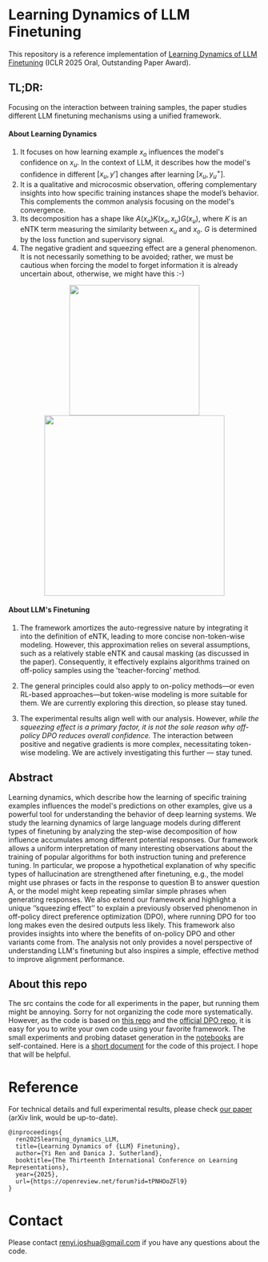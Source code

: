 # Learning Dynamics of LLM Finetuning

This repository is a reference implementation of [Learning Dynamics of LLM Finetuning](https://openreview.net/forum?id=tPNHOoZFl9&referrer=%5BAuthor%20Console%5D(%2Fgroup%3Fid%3DICLR.cc%2F2025%2FConference%2FAuthors%23your-submissions)) (ICLR 2025 Oral, Outstanding Paper Award).

## TL;DR: 
Focusing on the interaction between training samples, the paper studies different LLM finetuning mechanisms using a unified framework.

#### About Learning Dynamics

1. It focuses on how learning example $x_o$ influences the model's confidence on $x_u$. In the context of LLM, it describes how the model's confidence in different $[x_u, y']$ changes after learning $[x_u,y_u^+]$.
2. It is a qualitative and microcosmic observation,  offering complementary insights into how specific training instances shape the model’s behavior. This complements the common analysis focusing on the model's convergence.
3. Its decomposition has a shape like $A(x_o)K(x_o,x_u)G(x_u)$, where $K$ is an eNTK term measuring the similarity between $x_u$ and $x_o$. $G$ is determined by the loss function and supervisory signal.
4. The negative gradient and squeezing effect are a general phenomenon. It is not necessarily something to be avoided; rather, we must be cautious when forcing the model to forget information it is already uncertain about, otherwise, we might have this :-)

<div align=center><img src="https://github.com/Joshua-Ren/Learning_dynamics_LLM/blob/main/something_interesting/squeezing_effect.png" width="260"/><img src="https://github.com/Joshua-Ren/Learning_dynamics_LLM/blob/main/something_interesting/doutub_gif.gif" width="360"/></div>

#### About LLM's Finetuning

1. The framework amortizes the auto-regressive nature by integrating it into the definition of eNTK, leading to more concise non-token-wise modeling. 
However, this approximation relies on several assumptions, such as a relatively stable eNTK and causal masking (as discussed in the paper).
Consequently, it effectively explains algorithms trained on off-policy samples using the 'teacher-forcing' method.

2. The general principles could also apply to on-policy methods—or even RL-based approaches—but token-wise modeling is more suitable for them. We are currently exploring this direction, so please stay tuned.
3. The experimental results align well with our analysis. However, *while the squeezing effect is a primary factor, it is not the sole reason why off-policy DPO reduces overall confidence.*
   The interaction between positive and negative gradients is more complex, necessitating token-wise modeling. We are actively investigating this further — stay tuned.


## Abstract

Learning dynamics, which describe how the learning of specific training examples influences the model's predictions on other examples, give us a powerful tool for understanding the behavior of deep learning systems. 
We study the learning dynamics of large language models during different types of finetuning by analyzing the step-wise decomposition of how influence accumulates among different potential responses.
Our framework allows a uniform interpretation of many interesting observations about the training of popular algorithms for both instruction tuning and preference tuning. 
In particular, we propose a hypothetical explanation of why specific types of hallucination are strengthened after finetuning, e.g., 
the model might use phrases or facts in the response to question B to answer question A, or the model might keep repeating similar simple phrases when generating responses. 
We also extend our framework and highlight a unique ‘’squeezing effect’’ to explain a previously observed phenomenon in off-policy direct preference optimization (DPO), 
where running DPO for too long makes even the desired outputs less likely. This framework also provides insights into where the benefits of on-policy DPO and other variants come from. 
The analysis not only provides a novel perspective of understanding LLM's finetuning but also inspires a simple, effective method to improve alignment performance.

## About this repo

The src contains the code for all experiments in the paper, but running them might be annoying. 
Sorry for not organizing the code more systematically. 
However, as the code is based on [this repo](https://github.com/Shawn-Guo-CN/SFT_function_learning/tree/main) and the [official DPO repo](https://github.com/eric-mitchell/direct-preference-optimization), 
it is easy for you to write your own code using your favorite framework. 
The small experiments and probing dataset generation in the [notebooks](https://github.com/Joshua-Ren/Learning_dynamics_LLM/tree/main/notebook) are self-contained. 
Here is a [short document](https://weak-family-7e4.notion.site/Go-over-the-codebase-19c85a5295b8808ea13cf33f18ada4a8) for the code of this project. I hope that will be helpful.

# Reference
For technical details and full experimental results, please check [our paper](https://arxiv.org/abs/2407.10490) (arXiv link, would be up-to-date).
```
@inproceedings{
  ren2025learning_dynamics_LLM,
  title={Learning Dynamics of {LLM} Finetuning},
  author={Yi Ren and Danica J. Sutherland},
  booktitle={The Thirteenth International Conference on Learning Representations},
  year={2025},
  url={https://openreview.net/forum?id=tPNHOoZFl9}
}
```

# Contact
Please contact renyi.joshua@gmail.com if you have any questions about the code.


